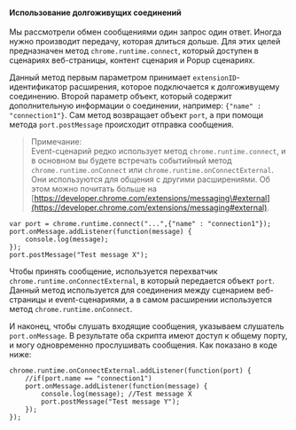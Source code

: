 #### Использование долгоживущих соединений

Мы рассмотрели обмен сообщениями один запрос один ответ. Иногда нужно производит передачу, которая длиться дольше. Для этих целей предназначен метод `chrome.runtime.connect`, который доступен в сценариях веб-страницы, контент сценария и Popup сценариях.

Данный метод первым параметром принимает `extensionID`- идентификатор расширения, которое подключается к долгоживущему соединению. Второй параметр объект, который содержит дополнительную информации о соединении, например: `{"name" : "connection1"}`. Сам метод возвращает объект `port`, а при помощи метода  `port.postMessage` происходит отправка сообщения.

> Примечание:  
> Event-сценарий редко использует метод `chrome.runtime.connect`, и в основном вы будете встречать событийный метод `chrome.runtime.onConnect` или `chrome.runtime.onConnectExternal`. Они используются для общения с другими расширениями. Об этом можно почитать больше на [https://developer.chrome.com/extensions/messaging\#external](https://developer.chrome.com/extensions/messaging#external).

```
var port = chrome.runtime.connect("...",{"name" : "connection1"});
port.onMessage.addListener(function(message) {
    console.log(message);
});
port.postMessage("Test message X");
```

Чтобы принять сообщение, используется перехватчик `chrome.runtime.onConnectExternal`, в который передается объект `port`. Данный метод используется для соединения между сценарием веб-страницы и event-сценариями, а в самом расширении используется метод `chrome.runtime.onConnect`.

И наконец, чтобы слушать входящие сообщения, указываем слушатель `port.onMessage`. В результате оба скрипта имеют доступ к общему порту, и могу одновременно прослушивать сообщения. Как показано  в коде ниже:

```
chrome.runtime.onConnectExternal.addListener(function(port) {
    //if(port.name == "connection1")
    port.onMessage.addListener(function(message) {
        console.log(message); //Test message X
        port.postMessage("Test message Y");
    });
});
```

